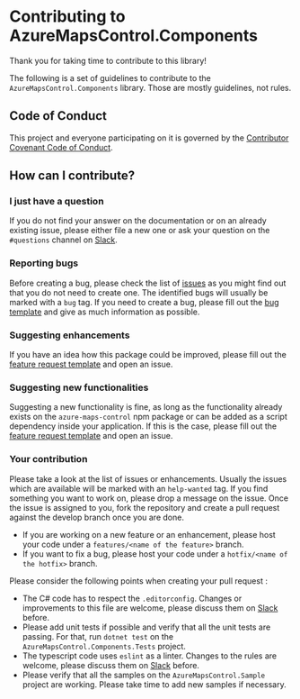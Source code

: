 # Contributing to AzureMapsControl.Components

Thank you for taking time to contribute to this library!

The following is a set of guidelines to contribute to the `AzureMapsControl.Components` library. Those are mostly guidelines, not rules. 

## Code of Conduct

This project and everyone participating on it is governed by the [Contributor Covenant Code of Conduct](./CODE_OF_CONDUCT.md).

## How can I contribute?

### I just have a question

If you do not find your answer on the documentation or on an already existing issue, please either file a new one or ask your question on the `#questions` channel on [Slack](https://azuremapscontrolcomp.slack.com/).

### Reporting bugs

Before creating a bug, please check the list of [issues](https://github.com/arnaudleclerc/AzureMapsControl.Components/issues) as you might find out that you do not need to create one. The identified bugs will usually be marked with a `bug` tag. If you need to create a bug, please fill out the [bug template](.github/ISSUE_TEMPLATE/bug_report.md) and give as much information as possible. 

### Suggesting enhancements

If you have an idea how this package could be improved, please fill out the [feature request template](.github/ISSUE_TEMPLATE/feature_request.md) and open an issue.

### Suggesting new functionalities

Suggesting a new functionality is fine, as long as the functionality already exists on the `azure-maps-control` npm package or can be added as a script dependency inside your application.  If this is the case, please fill out the [feature request template](.github/ISSUE_TEMPLATE/feature_request.md) and open an issue.

### Your contribution

Please take a look at the list of issues or enhancements. Usually the issues which are available will be marked with an `help-wanted` tag. If you find something you want to work on, please drop a message on the issue. Once the issue is assigned to you, fork the repository and create a pull request against the develop branch once you are done.

- If you are working on a new feature or an enhancement, please host your code under a `features/<name of the feature>` branch.
- If you want to fix a bug, please host your code under a `hotfix/<name of the hotfix>` branch.

Please consider the following points when creating your pull request :

- The C# code has to respect the `.editorconfig`. Changes or improvements to this file are welcome, please discuss them on [Slack](https://azuremapscontrolcomp.slack.com/) before.
- Please add unit tests if possible and verify that all the unit tests are passing. For that, run `dotnet test` on the `AzureMapsControl.Components.Tests` project.
- The typescript code uses `eslint` as a linter. Changes to the rules are welcome, please discuss them on [Slack](https://azuremapscontrolcomp.slack.com/) before.
- Please verify that all the samples on the `AzureMapsControl.Sample` project are working. Please take time to add new samples if necessary.
